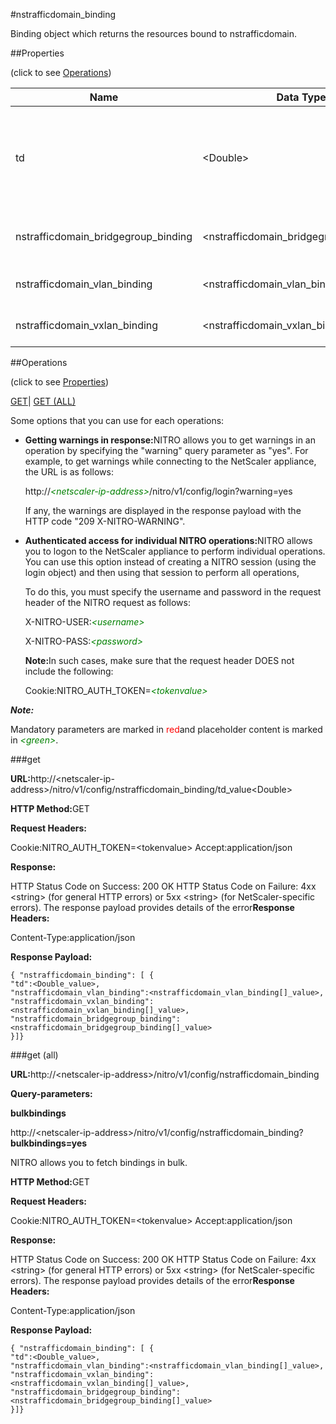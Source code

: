 #nstrafficdomain_binding

Binding object which returns the resources bound to nstrafficdomain.


##Properties 
<span>(click to see [Operations](#opera))</span>


<table><thead><tr><th>Name</th><th>Data Type</th><th>Permissions</th><th>Description</th></tr></thead><tbody><tr><td>td</td><td>&lt;Double></td><td>Read-write</td><td>Integer value that uniquely identifies a traffic domain.<br>Minimum value = 1<br>Maximum value = 4094</td></tr><tr><td>nstrafficdomain_bridgegroup_binding</td><td>&lt;nstrafficdomain_bridgegroup_binding[]></td><td>Read-only</td><td>bridgegroup that can be bound to nstrafficdomain.</td></tr><tr><td>nstrafficdomain_vlan_binding</td><td>&lt;nstrafficdomain_vlan_binding[]></td><td>Read-only</td><td>vlan that can be bound to nstrafficdomain.</td></tr><tr><td>nstrafficdomain_vxlan_binding</td><td>&lt;nstrafficdomain_vxlan_binding[]></td><td>Read-only</td><td>vxlan that can be bound to nstrafficdomain.</td></tr></tbody></table>
##Operations 
<span>(click to see [Properties](#prope))</span>


[GET]()| [GET (ALL)](#ge)


Some options that you can use for each operations:
<ul><li><p><b>Getting warnings in response:</b>NITRO allows you to get warnings in an operation by specifying the "warning" query parameter as "yes". For example, to get warnings while connecting to the NetScaler appliance, the URL is as follows:</p><p>http://<span style="color:green;font-style:italic;">&lt;netscaler-ip-address&gt;</span>/nitro/v1/config/login?warning=yes</p><p>If any, the warnings are displayed in the response payload with the HTTP code "209 X-NITRO-WARNING".</p></li><li><p><b>Authenticated access for individual NITRO operations:</b>NITRO allows you to logon to the NetScaler appliance to perform individual operations. You can use this option instead of creating a NITRO session (using the login object) and then using that session to perform all operations,</p><p>To do this, you must specify the username and password in the request header of the NITRO request as follows:</p><p>X-NITRO-USER:<span style="color:green;font-style:italic;">&lt;username&gt;</span></p><p>X-NITRO-PASS:<span style="color:green;font-style:italic;">&lt;password&gt;</span></p><p><b>Note:</b>In such cases, make sure that the request header DOES not include the following:</p><p>Cookie:NITRO_AUTH_TOKEN=<span style="color:green;font-style:italic;">&lt;tokenvalue&gt;</span></p></li></ul>



***Note:*** 
Mandatory parameters are marked in <span style="color:#FF0000;">red</span>and placeholder content is marked in <span style="color:green;font-style:italic">&lt;green&gt;</span>.

###get



<b>URL:</b>http://&lt;netscaler-ip-address&gt;/nitro/v1/config/nstrafficdomain_binding/td_value&lt;Double&gt;
<b>HTTP Method:</b>GET
<b>Request Headers:</b>

Cookie:NITRO_AUTH_TOKEN=&lt;tokenvalue&gt;Accept:application/json

<b>Response:</b>
HTTP Status Code on Success: 200 OKHTTP Status Code on Failure: 4xx &lt;string&gt; (for general HTTP errors) or 5xx &lt;string&gt; (for NetScaler-specific errors). The response payload provides details of the error<b>Response Headers:</b>

Content-Type:application/json

<b>Response Payload: </b>```{ "nstrafficdomain_binding": [ {"td":<Double_value>,"nstrafficdomain_vlan_binding":<nstrafficdomain_vlan_binding[]_value>,"nstrafficdomain_vxlan_binding":<nstrafficdomain_vxlan_binding[]_value>,"nstrafficdomain_bridgegroup_binding":<nstrafficdomain_bridgegroup_binding[]_value>}]}```



###get (all)



<b>URL:</b>http://&lt;netscaler-ip-address&gt;/nitro/v1/config/nstrafficdomain_binding
<b>Query-parameters:</b>
<b>bulkbindings</b>
http://&lt;netscaler-ip-address&gt;/nitro/v1/config/nstrafficdomain_binding?<b>bulkbindings=yes</b>
NITRO allows you to fetch bindings in bulk.



<b>HTTP Method:</b>GET
<b>Request Headers:</b>

Cookie:NITRO_AUTH_TOKEN=&lt;tokenvalue&gt;Accept:application/json

<b>Response:</b>
HTTP Status Code on Success: 200 OKHTTP Status Code on Failure: 4xx &lt;string&gt; (for general HTTP errors) or 5xx &lt;string&gt; (for NetScaler-specific errors). The response payload provides details of the error<b>Response Headers:</b>

Content-Type:application/json

<b>Response Payload: </b>```{ "nstrafficdomain_binding": [ {"td":<Double_value>,"nstrafficdomain_vlan_binding":<nstrafficdomain_vlan_binding[]_value>,"nstrafficdomain_vxlan_binding":<nstrafficdomain_vxlan_binding[]_value>,"nstrafficdomain_bridgegroup_binding":<nstrafficdomain_bridgegroup_binding[]_value>}]}```




